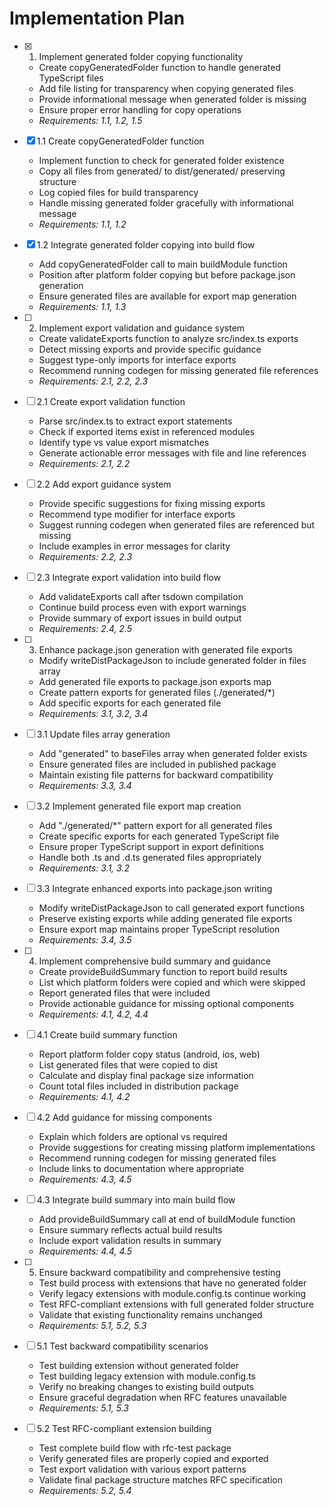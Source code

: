 # Implementation Plan

- [x] 1. Implement generated folder copying functionality

  - Create copyGeneratedFolder function to handle generated TypeScript files
  - Add file listing for transparency when copying generated files
  - Provide informational message when generated folder is missing
  - Ensure proper error handling for copy operations
  - _Requirements: 1.1, 1.2, 1.5_

- [x] 1.1 Create copyGeneratedFolder function

  - Implement function to check for generated folder existence
  - Copy all files from generated/ to dist/generated/ preserving structure
  - Log copied files for build transparency
  - Handle missing generated folder gracefully with informational message
  - _Requirements: 1.1, 1.2_

- [x] 1.2 Integrate generated folder copying into build flow

  - Add copyGeneratedFolder call to main buildModule function
  - Position after platform folder copying but before package.json generation
  - Ensure generated files are available for export map generation
  - _Requirements: 1.1, 1.3_

- [ ] 2. Implement export validation and guidance system

  - Create validateExports function to analyze src/index.ts exports
  - Detect missing exports and provide specific guidance
  - Suggest type-only imports for interface exports
  - Recommend running codegen for missing generated file references
  - _Requirements: 2.1, 2.2, 2.3_

- [ ] 2.1 Create export validation function

  - Parse src/index.ts to extract export statements
  - Check if exported items exist in referenced modules
  - Identify type vs value export mismatches
  - Generate actionable error messages with file and line references
  - _Requirements: 2.1, 2.2_

- [ ] 2.2 Add export guidance system

  - Provide specific suggestions for fixing missing exports
  - Recommend type modifier for interface exports
  - Suggest running codegen when generated files are referenced but missing
  - Include examples in error messages for clarity
  - _Requirements: 2.2, 2.3_

- [ ] 2.3 Integrate export validation into build flow

  - Add validateExports call after tsdown compilation
  - Continue build process even with export warnings
  - Provide summary of export issues in build output
  - _Requirements: 2.4, 2.5_

- [ ] 3. Enhance package.json generation with generated file exports

  - Modify writeDistPackageJson to include generated folder in files array
  - Add generated file exports to package.json exports map
  - Create pattern exports for generated files (./generated/\*)
  - Add specific exports for each generated file
  - _Requirements: 3.1, 3.2, 3.4_

- [ ] 3.1 Update files array generation

  - Add "generated" to baseFiles array when generated folder exists
  - Ensure generated files are included in published package
  - Maintain existing file patterns for backward compatibility
  - _Requirements: 3.3, 3.4_

- [ ] 3.2 Implement generated file export map creation

  - Add "./generated/\*" pattern export for all generated files
  - Create specific exports for each generated TypeScript file
  - Ensure proper TypeScript support in export definitions
  - Handle both .ts and .d.ts generated files appropriately
  - _Requirements: 3.1, 3.2_

- [ ] 3.3 Integrate enhanced exports into package.json writing

  - Modify writeDistPackageJson to call generated export functions
  - Preserve existing exports while adding generated file exports
  - Ensure export map maintains proper TypeScript resolution
  - _Requirements: 3.4, 3.5_

- [ ] 4. Implement comprehensive build summary and guidance

  - Create provideBuildSummary function to report build results
  - List which platform folders were copied and which were skipped
  - Report generated files that were included
  - Provide actionable guidance for missing optional components
  - _Requirements: 4.1, 4.2, 4.4_

- [ ] 4.1 Create build summary function

  - Report platform folder copy status (android, ios, web)
  - List generated files that were copied to dist
  - Calculate and display final package size information
  - Count total files included in distribution package
  - _Requirements: 4.1, 4.2_

- [ ] 4.2 Add guidance for missing components

  - Explain which folders are optional vs required
  - Provide suggestions for creating missing platform implementations
  - Recommend running codegen for missing generated files
  - Include links to documentation where appropriate
  - _Requirements: 4.3, 4.5_

- [ ] 4.3 Integrate build summary into main build flow

  - Add provideBuildSummary call at end of buildModule function
  - Ensure summary reflects actual build results
  - Include export validation results in summary
  - _Requirements: 4.4, 4.5_

- [ ] 5. Ensure backward compatibility and comprehensive testing

  - Test build process with extensions that have no generated folder
  - Verify legacy extensions with module.config.ts continue working
  - Test RFC-compliant extensions with full generated folder structure
  - Validate that existing functionality remains unchanged
  - _Requirements: 5.1, 5.2, 5.3_

- [ ] 5.1 Test backward compatibility scenarios

  - Test building extension without generated folder
  - Test building legacy extension with module.config.ts
  - Verify no breaking changes to existing build outputs
  - Ensure graceful degradation when RFC features unavailable
  - _Requirements: 5.1, 5.3_

- [ ] 5.2 Test RFC-compliant extension building
  - Test complete build flow with rfc-test package
  - Verify generated files are properly copied and exported
  - Test export validation with various export patterns
  - Validate final package structure matches RFC specification
  - _Requirements: 5.2, 5.4_

